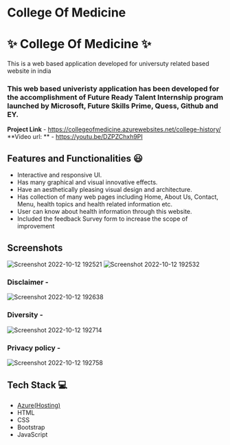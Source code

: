 # College Of Medicine

# ✨ College Of Medicine  ✨

This is a web based application developed for universuty related based website in india

### This web based univeristy application has been developed for the accomplishment of Future Ready Talent Internship program launched by Microsoft, Future Skills Prime, Quess, Github and EY.


**Project Link** - https://collegeofmedicine.azurewebsites.net/college-history/
**Video url: ** - https://youtu.be/DZPZChxh9PI

## Features and Functionalities 😃

- Interactive and responsive UI.
- Has many graphical and visual innovative effects.
- Have an aesthetically pleasing visual design and architecture.
- Has collection of many web pages including Home, About Us, Contact, Menu, health topics and health related information etc.
- User can know about health information through this website.
- Included the feedback Survey form to increase the scope of improvement 

## Screenshots

![Screenshot 2022-10-12 192521](https://user-images.githubusercontent.com/109937143/195362288-d1dae218-3eac-4d50-98cc-ddb6238ccfd8.png)
![Screenshot 2022-10-12 192532](https://user-images.githubusercontent.com/109937143/195362312-ecfd51c6-f26b-4e27-8d79-1617923e08d1.png)



   

### Disclaimer -


![Screenshot 2022-10-12 192638](https://user-images.githubusercontent.com/109937143/195362522-c779c8c8-303c-4402-ae66-68d567dda25f.png)


### Diversity -

![Screenshot 2022-10-12 192714](https://user-images.githubusercontent.com/109937143/195362736-9fabd3ce-d9c3-41db-8411-06550cc5048a.png)



### Privacy policy -


![Screenshot 2022-10-12 192758](https://user-images.githubusercontent.com/109937143/195362866-77d9f66b-96f8-4755-bfa2-bec5ae7e22ef.png)



## Tech Stack 💻

- [Azure(Hosting)](https://azure.microsoft.com/en-in/features/azure-portal/)
- HTML
- CSS
- Bootstrap
- JavaScript

